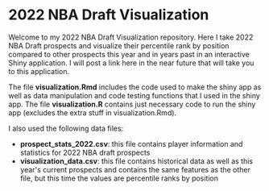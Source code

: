 # 2022 NBA Draft Visualization

Welcome to my 2022 NBA Draft Visualization repository. Here I take 2022 NBA Draft prospects and visualize their percentile rank by position compared to other prospects this year and in years past in an interactive Shiny application. I will post a link here in the near future that will take you to this application.

The file **visualization.Rmd** includes the code used to make the shiny app as well as data manipulation and code testing functions that I used in the shiny app. The file **visualization.R** contains just necessary code to run the shiny app (excludes the extra stuff in visualization.Rmd).

I also used the following data files:

* **prospect_stats_2022.csv**: this file contains player information and statistics for 2022 NBA draft prospects
* **visualization_data.csv**: this file contains historical data as well as this year's current prospects and contains the same features as the other file, but this time the values are percentile ranks by position 
